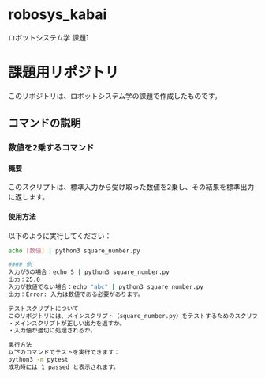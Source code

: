 # robosys_kabai
ロボットシステム学 課題1
# 課題用リポジトリ

このリポジトリは、ロボットシステム学の課題で作成したものです。

## コマンドの説明

### 数値を2乗するコマンド

#### 概要
このスクリプトは、標準入力から受け取った数値を2乗し、その結果を標準出力に返します。

#### 使用方法
以下のように実行してください：
```bash
echo [数値] | python3 square_number.py

#### 例
入力が5の場合：echo 5 | python3 square_number.py
出力：25.0
入力が数値でない場合：echo "abc" | python3 square_number.py
出力：Error: 入力は数値である必要があります。

テストスクリプトについて
このリポジトリには、メインスクリプト（square_number.py）をテストするためのスクリプト test_square_number.py が含まれています。このテストスクリプトは、以下の要素を確認します：
・メインスクリプトが正しい出力を返すか。
・入力値が適切に処理されるか。

実行方法
以下のコマンドでテストを実行できます：
python3 -m pytest
成功時には 1 passed と表示されます。
